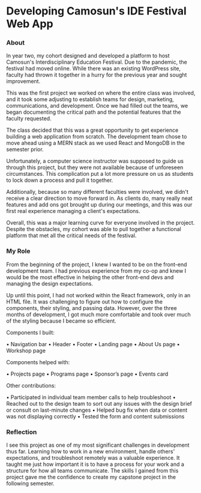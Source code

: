 # Developing Camosun's IDE Festival Web App

### About

 In year two, my cohort designed and developed a platform to host Camosun's Interdisciplinary Education Festival. Due to the pandemic, the festival had moved online. While there was an existing WordPress site, faculty had thrown it together in a hurry for the previous year and sought improvement.

This was the first project we worked on where the entire class was involved, and it took some adjusting to establish teams for design, marketing, communications, and development. Once we had filled out the teams, we began documenting the critical path and the potential features that the faculty requested. 

The class decided that this was a great opportunity to get experience building a web application from scratch. The development team chose to move ahead using a MERN stack as we used React and MongoDB in the semester prior.

Unfortunately,  a computer science instructor was supposed to guide us through this project, but they were not available because of unforeseen circumstances. This complication put a lot more pressure on us as students to lock down a process and pull it together.

Additionally, because so many different faculties were involved, we didn't receive a clear direction to move forward in. As clients do, many really neat features and add ons got brought up during our meetings, and this was our first real experience managing a client's expectations.

Overall, this was a major learning curve for everyone involved in the project. Despite the obstacles, my cohort was able to pull together a functional platform that met all the critical needs of the festival. 

[IDE Festival]: https://ide.camosun.bc.ca/

### My Role

From the beginning of the project, I knew I wanted to be on the front-end development team. I had previous experience from my co-op and knew I would be the most effective in helping the other front-end devs and managing the design expectations. 

Up until this point, I had not worked within the React framework, only in an HTML file. It was challenging to figure out how to configure the components, their styling, and passing data. However, over the three months of development, I got much more comfortable and took over much of the styling because I became so efficient.

Components I built:

•	Navigation bar
•	Header 
•	Footer
•	Landing page 
•	About Us page
•	Workshop page

Components helped with:

•	Projects page
•	Programs page
•	Sponsor’s page
•	Events card

Other contributions:

•	Participated in individual team member calls to help troubleshoot
•	Reached out to the design team to sort out any issues with the design brief or consult on last-minute changes
•	Helped bug fix when data or content was not displaying correctly
•	Tested the form and content submissions

### Reflection

I see this project as one of my most significant challenges in development thus far. Learning how to work in a new environment, handle others' expectations, and troubleshoot remotely was a valuable experience. It taught me just how important it is to have a process for your work and a structure for how all teams communicate. The skills I gained from this project gave me the confidence to create my capstone project in the following semester.